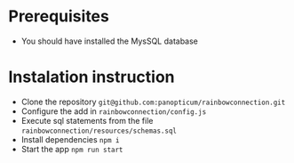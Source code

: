 # Prerequisites
* You should have installed the MysSQL database

# Instalation instruction

* Clone the repository `git@github.com:panopticum/rainbowconnection.git`
* Configure the add in `rainbowconnection/config.js`
* Execute sql statements from the file `rainbowconnection/resources/schemas.sql`
* Install dependencies `npm i`
* Start the app `npm run start`
